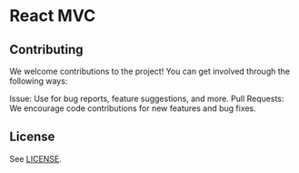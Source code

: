 # React MVC

## Contributing

We welcome contributions to the project! You can get involved through the following ways:

Issue: Use for bug reports, feature suggestions, and more.
Pull Requests: We encourage code contributions for new features and bug fixes.

## License

See [LICENSE](./LICENSE).
